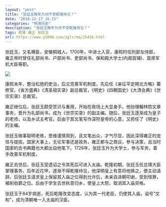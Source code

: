 ```yaml
---
layout: "post"
title: "张廷玉晚年为何不受乾隆待见？"
date: "2018-12-17 16:15"
categories: "明清历史"
description: "张廷玉晚年为何不受乾隆待见？"
tags: 乾隆 雍正 张廷玉
url: https://www.y5000.com/zgls/mq/25416.html
---
```






张廷玉，又名横臣，安徽桐城人。1700年，中进士入官，康熙时任刑部左侍郎，雍正帝时曾任礼部尚书、户部尚书、吏部尚书、保和殿大学士(内阁首辅)、首席军机大臣等职。

![](https://img.y5000.com/uploads/allimg/170911/13-1F911145340414.jpg)

康熙末年，整治松弛的吏治，后又完善军机制度。先后任《亲征平定朔北方略》纂修官，《省方盛典》《清圣祖实录》副总裁官，《明史》《四朝国史》《大清会典》《世宗实录》总裁官。

雍正继位后，张廷玉颇受赏识与重用，开始在政场上大显身手。他协理翰林院文章事务，晋升为礼部尚书，成为《世宗实录》的副主编。随后，张廷玉逐渐成为皇子的老师，以及乡试主考官。后由于其文笔写作深符皇帝的心意，又担任了《明史》的主编。

张廷玉做事聪明老练，思维谨慎周到，且文笔出众，才气尽显，因此深得雍正的宠信与提拔。国家大事上，无论军事还是政务，雍正都与之商议，参与决策，且当时国家的古书典籍也大都出自他笔下。1726年，张廷玉升为大学士，参与军务，着手改善军机制度。

雍正去世后，张廷玉受遗诏之令其死后可进入太庙。乾隆初期，张廷玉任总理大臣掌理事务，后年近花甲，逐渐不得乾隆待见，他深明皇上有意将他换之，便主动请辞。后张廷玉请求皇上保留其入庙之位得到允许后，未亲自进朝叩谢，受到怪罪，被削伯爵之位。后由于学生去世执意归乡，使皇上大怒，取消其入庙资格。

张廷玉于84岁病逝，死后乾隆改变态度，认为其一代老臣，仍使其入庙，谥号"文和"，成为清朝唯一入太庙的汉臣。
